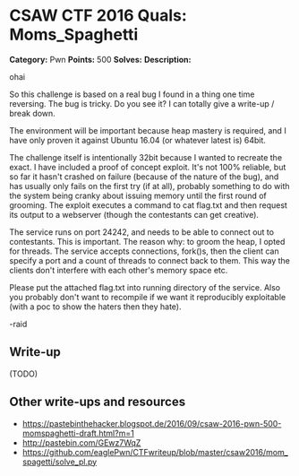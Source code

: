 # CSAW CTF 2016 Quals: Moms_Spaghetti

**Category:** Pwn
**Points:** 500
**Solves:**
**Description:**

ohai

So this challenge is based on a real bug I found in a thing one time reversing.
The bug is tricky. Do you see it? I can totally give a write-up / break down.

The environment will be important because heap mastery is required, and I have
only proven it against Ubuntu 16.04 (or whatever latest is) 64bit.

The challenge itself is intentionally 32bit because I wanted to recreate the 
exact. I have included a proof of concept exploit. It's not 100% reliable, but
so far it hasn't crashed on failure (because of the nature of the bug), and 
has usually only fails on the first try (if at all), probably something to do
with the system being cranky about issuing memory until the first round of
grooming. The exploit executes a command to cat flag.txt and then request its
output to a webserver (though the contestants can get creative).

The service runs on port 24242, and needs to be able to connect out to 
contestants. This is important. The reason why: to groom the heap, I opted for
threads. The service accepts connections, fork()s, then the client can 
specify a port and a count of threads to connect back to them. This way the 
clients don't interfere with each other's memory space etc.

Please put the attached flag.txt into running directory of the service. Also
you probably don't want to recompile if we want it reproducibly exploitable 
(with a poc to show the haters then they hate).

-raid

## Write-up

(TODO)

## Other write-ups and resources

* https://pastebinthehacker.blogspot.de/2016/09/csaw-2016-pwn-500-momspaghetti-draft.html?m=1
* http://pastebin.com/GEwz7WqZ
* https://github.com/eaglePwn/CTFwriteup/blob/master/csaw2016/mom_spagetti/solve_pl.py
